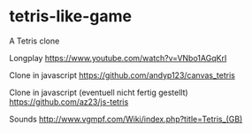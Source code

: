 # tetris-like-game

A Tetris clone

Longplay
https://www.youtube.com/watch?v=VNbo1AGqKrI

Clone in javascript
https://github.com/andyp123/canvas_tetris

Clone in javascript (eventuell nicht fertig gestellt)
https://github.com/az23/js-tetris

Sounds
http://www.vgmpf.com/Wiki/index.php?title=Tetris_(GB)
